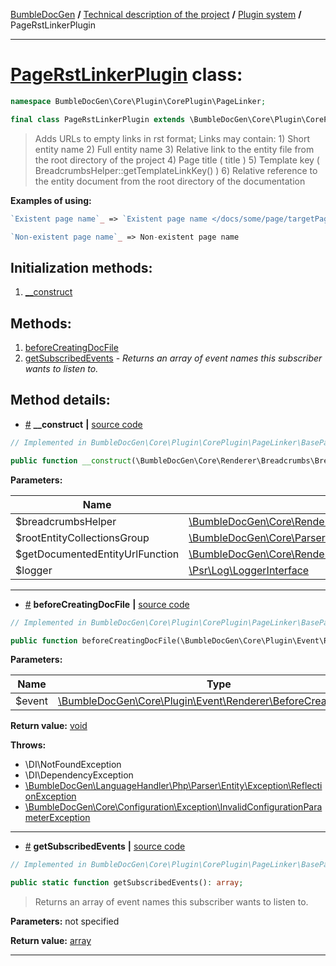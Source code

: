 <!-- {% raw %} -->
<embed> <a href="/docs/README.md">BumbleDocGen</a> <b>/</b> <a href="/docs/tech/readme.md">Technical description of the project</a> <b>/</b> <a href="/docs/tech/4.pluginSystem/readme.md">Plugin system</a> <b>/</b> PageRstLinkerPlugin<hr> </embed>

<h1>
    <a href="https://github.com/bumble-tech/bumble-doc-gen/blob/master/src/Core/Plugin/CorePlugin/PageLinker/PageRstLinkerPlugin.php#L23">PageRstLinkerPlugin</a> class:
</h1>





```php
namespace BumbleDocGen\Core\Plugin\CorePlugin\PageLinker;

final class PageRstLinkerPlugin extends \BumbleDocGen\Core\Plugin\CorePlugin\PageLinker\BasePageLinker implements \BumbleDocGen\Core\Plugin\PluginInterface, \Symfony\Component\EventDispatcher\EventSubscriberInterface
```

<blockquote>Adds URLs to empty links in rst format;
 Links may contain:
 1) Short entity name
 2) Full entity name
 3) Relative link to the entity file from the root directory of the project
 4) Page title ( title )
 5) Template key ( BreadcrumbsHelper::getTemplateLinkKey() )
 6) Relative reference to the entity document from the root directory of the documentation</blockquote>


<b>Examples of using:</b>

```php
`Existent page name`_ => `Existent page name </docs/some/page/targetPage.rst>`_

```

```php
`Non-existent page name`_ => Non-existent page name

```






<h2>Initialization methods:</h2>

<ol>
<li>
    <a href="#m-construct">__construct</a>
    </li>
</ol>

<h2>Methods:</h2>

<ol>
<li>
    <a href="#mbeforecreatingdocfile">beforeCreatingDocFile</a>
    </li>
<li>
    <a href="#mgetsubscribedevents">getSubscribedEvents</a>
    - <i>Returns an array of event names this subscriber wants to listen to.</i></li>
</ol>







<h2>Method details:</h2>

<div class='method_description-block'>

<ul>
<li><a name="m-construct" href="#m-construct">#</a>
 <b>__construct</b>
    <b>|</b> <a href="https://github.com/bumble-tech/bumble-doc-gen/blob/master/src/Core/Plugin/CorePlugin/PageLinker/BasePageLinker.php#L20">source code</a></li>
</ul>

```php
// Implemented in BumbleDocGen\Core\Plugin\CorePlugin\PageLinker\BasePageLinker

public function __construct(\BumbleDocGen\Core\Renderer\Breadcrumbs\BreadcrumbsHelper $breadcrumbsHelper, \BumbleDocGen\Core\Parser\Entity\RootEntityCollectionsGroup $rootEntityCollectionsGroup, \BumbleDocGen\Core\Renderer\Twig\Function\GetDocumentedEntityUrl $getDocumentedEntityUrlFunction, \Psr\Log\LoggerInterface $logger);
```



<b>Parameters:</b>

<table>
    <thead>
    <tr>
        <th>Name</th>
        <th>Type</th>
        <th>Description</th>
    </tr>
    </thead>
    <tbody>
            <tr>
            <td>$breadcrumbsHelper</td>
            <td><a href='https://github.com/bumble-tech/bumble-doc-gen/blob/master/src/Core/Renderer/Breadcrumbs/BreadcrumbsHelper.php'>\BumbleDocGen\Core\Renderer\Breadcrumbs\BreadcrumbsHelper</a></td>
            <td>-</td>
        </tr>
            <tr>
            <td>$rootEntityCollectionsGroup</td>
            <td><a href='https://github.com/bumble-tech/bumble-doc-gen/blob/master/src/Core/Parser/Entity/RootEntityCollectionsGroup.php'>\BumbleDocGen\Core\Parser\Entity\RootEntityCollectionsGroup</a></td>
            <td>-</td>
        </tr>
            <tr>
            <td>$getDocumentedEntityUrlFunction</td>
            <td><a href='https://github.com/bumble-tech/bumble-doc-gen/blob/master/src/Core/Renderer/Twig/Function/GetDocumentedEntityUrl.php'>\BumbleDocGen\Core\Renderer\Twig\Function\GetDocumentedEntityUrl</a></td>
            <td>-</td>
        </tr>
            <tr>
            <td>$logger</td>
            <td><a href='https://github.com/php-fig/log/blob/master/src/LoggerInterface.php'>\Psr\Log\LoggerInterface</a></td>
            <td>-</td>
        </tr>
        </tbody>
</table>



</div>
<hr>
<div class='method_description-block'>

<ul>
<li><a name="mbeforecreatingdocfile" href="#mbeforecreatingdocfile">#</a>
 <b>beforeCreatingDocFile</b>
    <b>|</b> <a href="https://github.com/bumble-tech/bumble-doc-gen/blob/master/src/Core/Plugin/CorePlugin/PageLinker/BasePageLinker.php#L73">source code</a></li>
</ul>

```php
// Implemented in BumbleDocGen\Core\Plugin\CorePlugin\PageLinker\BasePageLinker

public function beforeCreatingDocFile(\BumbleDocGen\Core\Plugin\Event\Renderer\BeforeCreatingDocFile $event): void;
```



<b>Parameters:</b>

<table>
    <thead>
    <tr>
        <th>Name</th>
        <th>Type</th>
        <th>Description</th>
    </tr>
    </thead>
    <tbody>
            <tr>
            <td>$event</td>
            <td><a href='https://github.com/bumble-tech/bumble-doc-gen/blob/master/src/Core/Plugin/Event/Renderer/BeforeCreatingDocFile.php'>\BumbleDocGen\Core\Plugin\Event\Renderer\BeforeCreatingDocFile</a></td>
            <td>-</td>
        </tr>
        </tbody>
</table>

<b>Return value:</b> <a href='https://www.php.net/manual/en/language.types.void.php'>void</a>


<b>Throws:</b>
<ul>
<li>
    <a >\DI\NotFoundException</a></li>

<li>
    <a >\DI\DependencyException</a></li>

<li>
    <a href="/docs/tech/4.pluginSystem/classes/ReflectionException.md">\BumbleDocGen\LanguageHandler\Php\Parser\Entity\Exception\ReflectionException</a></li>

<li>
    <a href="/docs/tech/4.pluginSystem/classes/InvalidConfigurationParameterException.md">\BumbleDocGen\Core\Configuration\Exception\InvalidConfigurationParameterException</a></li>

</ul>

</div>
<hr>
<div class='method_description-block'>

<ul>
<li><a name="mgetsubscribedevents" href="#mgetsubscribedevents">#</a>
 <b>getSubscribedEvents</b>
    <b>|</b> <a href="https://github.com/bumble-tech/bumble-doc-gen/blob/master/src/Core/Plugin/CorePlugin/PageLinker/BasePageLinker.php#L60">source code</a></li>
</ul>

```php
// Implemented in BumbleDocGen\Core\Plugin\CorePlugin\PageLinker\BasePageLinker

public static function getSubscribedEvents(): array;
```

<blockquote>Returns an array of event names this subscriber wants to listen to.</blockquote>

<b>Parameters:</b> not specified

<b>Return value:</b> <a href='https://www.php.net/manual/en/language.types.array.php'>array</a>


</div>
<hr>

<!-- {% endraw %} -->